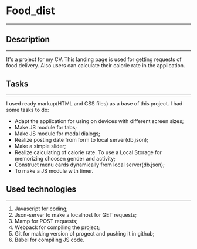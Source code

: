 # Food_dist
____

## Description
____
It's a project for my CV.  This landing page is used for getting requests of food delivery. Also users can calculate their calorie rate in the application.

## Tasks
____
I used ready markup(HTML and CSS files) as a base of this project. I had some tasks to do:

* Adapt the application for using on devices with different screen sizes;
* Make JS module for tabs;
* Make JS module for modal dialogs;
* Realize posting date from form to local server(db.json);
* Make a simple slider;
* Realize calculating of calorie rate. To use a Local Storage for memorizing choosen gender and activity;
* Construct menu cards dynamically from local server(db.json);
* To make a JS module with timer.

## Used technologies
____
1. Javascript for coding;
2. Json-server to make a localhost for GET requests;
3. Mamp for POST requests;
4. Webpack for compiling the project;
5. Git for making version of progect and pushing it in github;
6. Babel for compiling JS code.
